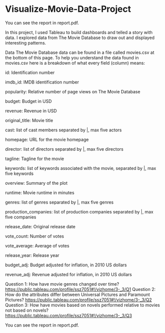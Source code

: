 # Visualize-Movie-Data-Project

You can see the report in report.pdf.

In this project, I used Tableau to build dashboards and telled a story with data. I explored data from The Movie Database to draw out and displayed interesting patterns.



Data
The Movie Database data can be found in a file called movies.csv at the bottom of this page. To help you understand the data found in movies.csv here is a breakdown of what every field (column) means:

id: Identification number

imdb_id: IMDB identification number

popularity: Relative number of page views on The Movie Database

budget: Budget in USD

revenue: Revenue in USD

original_title: Movie title

cast: list of cast members separated by |, max five actors

homepage: URL for the movie homepage

director: list of directors separated by |, max five directors

tagline: Tagline for the movie

keywords: list of keywords associated with the movie, separated by |, max five keywords

overview: Summary of the plot

runtime: Movie runtime in minutes

genres: list of genres separated by |, max five genres

production_companies: list of production companies separated by |, max five companies

release_date: Original release date

vote_count: Number of votes

vote_average: Average of votes

release_year: Release year

budget_adj: Budget adjusted for inflation, in 2010 US dollars

revenue_adj: Revenue adjusted for inflation, in 2010 US dollars


Question 1: How have movie genres changed over time?
https://public.tableau.com/profile/ssz7051#!/vizhome/3-_3/Q1
Question 2: How do the attributes differ between Universal Pictures and Paramount Pictures?
https://public.tableau.com/profile/ssz7051#!/vizhome/3-_3/Q2
Question 3: How have movies based on novels performed relative to movies not based on novels?
https://public.tableau.com/profile/ssz7051#!/vizhome/3-_3/Q3


You can see the report in report.pdf.
